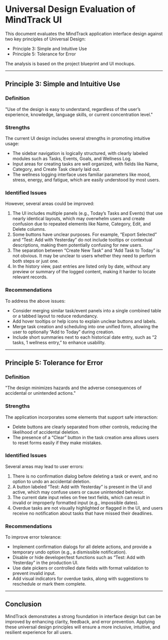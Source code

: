 # Universal Design Evaluation of MindTrack UI

This document evaluates the MindTrack application interface design against two key principles of Universal Design:

- Principle 3: Simple and Intuitive Use  
- Principle 5: Tolerance for Error

The analysis is based on the project blueprint and UI mockups.

---

## Principle 3: Simple and Intuitive Use

### Definition
"Use of the design is easy to understand, regardless of the user’s experience, knowledge, language skills, or current concentration level."

### Strengths
The current UI design includes several strengths in promoting intuitive usage:
- The sidebar navigation is logically structured, with clearly labeled modules such as Tasks, Events, Goals, and Wellness Log.
- Input areas for creating tasks are well organized, with fields like Name, Category, and Create Task clearly laid out.
- The wellness logging interface uses familiar parameters like mood, stress, energy, and fatigue, which are easily understood by most users.

### Identified Issues
However, several areas could be improved:
1. The UI includes multiple panels (e.g., Today’s Tasks and Events) that use nearly identical layouts, which may overwhelm users and create confusion due to repeated elements like Name, Category, Edit, and Delete columns.
2. Some buttons have unclear purposes. For example, “Export Selected” and “Test: Add with Yesterday” do not include tooltips or contextual descriptions, making them potentially confusing for new users.
3. The separation between “Create New Task” and “Add Task to Today” is not obvious. It may be unclear to users whether they need to perform both steps or just one.
4. In the history view, past entries are listed only by date, without any preview or summary of the logged content, making it harder to locate relevant records.

### Recommendations
To address the above issues:
- Consider merging similar task/event panels into a single combined table or a tabbed layout to reduce redundancy.
- Add hover tooltips or help icons to explain unclear buttons and labels.
- Merge task creation and scheduling into one unified form, allowing the user to optionally “Add to Today” during creation.
- Include short summaries next to each historical date entry, such as “2 tasks, 1 wellness entry,” to enhance usability.

---

## Principle 5: Tolerance for Error

### Definition
"The design minimizes hazards and the adverse consequences of accidental or unintended actions."

### Strengths
The application incorporates some elements that support safe interaction:
- Delete buttons are clearly separated from other controls, reducing the likelihood of accidental deletion.
- The presence of a “Clear” button in the task creation area allows users to reset forms easily if they make mistakes.

### Identified Issues
Several areas may lead to user errors:
1. There is no confirmation dialog before deleting a task or event, and no option to undo an accidental deletion.
2. A button labeled “Test: Add with Yesterday” is present in the UI and active, which may confuse users or cause unintended behavior.
3. The current date input relies on free text fields, which can result in invalid or improperly formatted input (e.g., impossible dates).
4. Overdue tasks are not visually highlighted or flagged in the UI, and users receive no notification about tasks that have missed their deadlines.

### Recommendations
To improve error tolerance:
- Implement confirmation dialogs for all delete actions, and provide a temporary undo option (e.g., a dismissible notification).
- Disable or hide developer/test functions such as “Test: Add with Yesterday” in the production UI.
- Use date pickers or controlled date fields with format validation to prevent invalid input.
- Add visual indicators for overdue tasks, along with suggestions to reschedule or mark them complete.

---

## Conclusion

MindTrack demonstrates a strong foundation in interface design but can be improved by enhancing clarity, feedback, and error prevention. Applying these universal design principles will ensure a more inclusive, intuitive, and resilient experience for all users.
